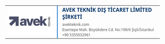<table cellpadding="0" cellspacing="0" style="font-family: Arial, sans-serif; color: #222;">
  <tr>
    <td style="padding-right: 15px;">
      <img src="https://raw.githubusercontent.com/veyselozturk/avek-assets/main/AVEK%20LOGO2.jpg" alt="AVEK Logo" width="180" style="border-radius: 3px;">
    </td>
    <td style="border-left: 2px solid #0066cc; padding-left: 15px;">
      <div style="font-size: 17px; font-weight: bold; color: #003366; margin-bottom: 5px; font-family: Segoe UI;">
        AVEK TEKNİK DIŞ TİCARET LİMİTED ŞİRKETİ
      </div>
      <div style="font-size: 12px; color: #0066cc; margin-bottom: 0px; font-family: Segoe UI;">
         <a href="https://avekteknik.com" style="color: #555; text-decoration: none;">avekteknik.com</a>
      </div>
      <div style="font-size: 12px; color: #555; font-family: Segoe UI;">
         Esentepe Mah. Büyükdere Cd. No:198/6 Şişli/İstanbul
      </div>
      <div style="font-size: 12px; color: #555; font-family: Segoe UI;">
         +90 5355032961
      </div>
    </td>
  </tr>
</table>

